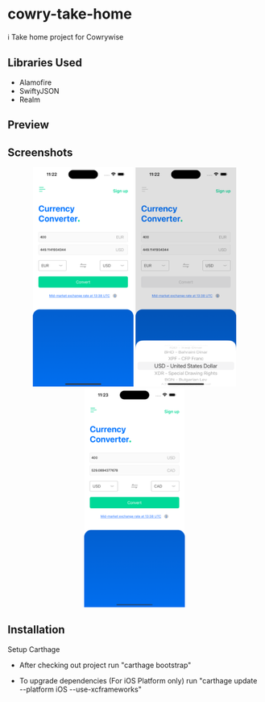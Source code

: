 # cowry-take-home

ℹ️ Take home project for Cowrywise

## Libraries Used
- Alamofire
- SwiftyJSON
- Realm

## Preview

## Screenshots
<p align="center">

<img src="ReadMeAssets/view1.png" width="200"/>
<img src="ReadMeAssets/view2.png" width="200"/>
<img src="ReadMeAssets/view3.png" width="200"/>

</p>

## Installation

Setup Carthage

- After checking out project
run "carthage bootstrap"

- To upgrade dependencies (For iOS Platform only)
run "carthage update --platform iOS --use-xcframeworks"
